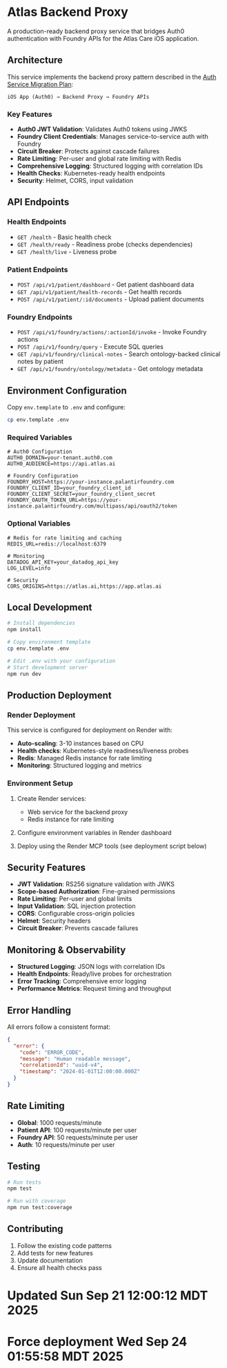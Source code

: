 # Atlas Backend Proxy

A production-ready backend proxy service that bridges Auth0 authentication with Foundry APIs for the Atlas Care iOS application.

## Architecture

This service implements the backend proxy pattern described in the [Auth Service Migration Plan](../Docs/AuthServiceMigrationPlan.md):

```
iOS App (Auth0) → Backend Proxy → Foundry APIs
```

### Key Features

- **Auth0 JWT Validation**: Validates Auth0 tokens using JWKS
- **Foundry Client Credentials**: Manages service-to-service auth with Foundry
- **Circuit Breaker**: Protects against cascade failures
- **Rate Limiting**: Per-user and global rate limiting with Redis
- **Comprehensive Logging**: Structured logging with correlation IDs
- **Health Checks**: Kubernetes-ready health endpoints
- **Security**: Helmet, CORS, input validation

## API Endpoints

### Health Endpoints
- `GET /health` - Basic health check
- `GET /health/ready` - Readiness probe (checks dependencies)
- `GET /health/live` - Liveness probe

### Patient Endpoints
- `POST /api/v1/patient/dashboard` - Get patient dashboard data
- `GET /api/v1/patient/health-records` - Get health records
- `POST /api/v1/patient/:id/documents` - Upload patient documents

### Foundry Endpoints
- `POST /api/v1/foundry/actions/:actionId/invoke` - Invoke Foundry actions
- `POST /api/v1/foundry/query` - Execute SQL queries
- `GET /api/v1/foundry/clinical-notes` - Search ontology-backed clinical notes by patient
- `GET /api/v1/foundry/ontology/metadata` - Get ontology metadata

## Environment Configuration

Copy `env.template` to `.env` and configure:

```bash
cp env.template .env
```

### Required Variables

```env
# Auth0 Configuration
AUTH0_DOMAIN=your-tenant.auth0.com
AUTH0_AUDIENCE=https://api.atlas.ai

# Foundry Configuration  
FOUNDRY_HOST=https://your-instance.palantirfoundry.com
FOUNDRY_CLIENT_ID=your_foundry_client_id
FOUNDRY_CLIENT_SECRET=your_foundry_client_secret
FOUNDRY_OAUTH_TOKEN_URL=https://your-instance.palantirfoundry.com/multipass/api/oauth2/token
```

### Optional Variables

```env
# Redis for rate limiting and caching
REDIS_URL=redis://localhost:6379

# Monitoring
DATADOG_API_KEY=your_datadog_api_key
LOG_LEVEL=info

# Security
CORS_ORIGINS=https://atlas.ai,https://app.atlas.ai
```

## Local Development

```bash
# Install dependencies
npm install

# Copy environment template
cp env.template .env

# Edit .env with your configuration
# Start development server
npm run dev
```

## Production Deployment

### Render Deployment

This service is configured for deployment on Render with:

- **Auto-scaling**: 3-10 instances based on CPU
- **Health checks**: Kubernetes-style readiness/liveness probes
- **Redis**: Managed Redis instance for rate limiting
- **Monitoring**: Structured logging and metrics

### Environment Setup

1. Create Render services:
   - Web service for the backend proxy
   - Redis instance for rate limiting

2. Configure environment variables in Render dashboard

3. Deploy using the Render MCP tools (see deployment script below)

## Security Features

- **JWT Validation**: RS256 signature validation with JWKS
- **Scope-based Authorization**: Fine-grained permissions
- **Rate Limiting**: Per-user and global limits
- **Input Validation**: SQL injection protection
- **CORS**: Configurable cross-origin policies
- **Helmet**: Security headers
- **Circuit Breaker**: Prevents cascade failures

## Monitoring & Observability

- **Structured Logging**: JSON logs with correlation IDs
- **Health Endpoints**: Ready/live probes for orchestration
- **Error Tracking**: Comprehensive error logging
- **Performance Metrics**: Request timing and throughput

## Error Handling

All errors follow a consistent format:

```json
{
  "error": {
    "code": "ERROR_CODE",
    "message": "Human readable message",
    "correlationId": "uuid-v4",
    "timestamp": "2024-01-01T12:00:00.000Z"
  }
}
```

## Rate Limiting

- **Global**: 1000 requests/minute
- **Patient API**: 100 requests/minute per user
- **Foundry API**: 50 requests/minute per user
- **Auth**: 10 requests/minute per user

## Testing

```bash
# Run tests
npm test

# Run with coverage
npm run test:coverage
```

## Contributing

1. Follow the existing code patterns
2. Add tests for new features
3. Update documentation
4. Ensure all health checks pass
# Updated Sun Sep 21 12:00:12 MDT 2025
# Force deployment Wed Sep 24 01:55:58 MDT 2025
